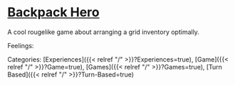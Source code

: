 # [Backpack Hero](https://thejaspel.itch.io/backpack-hero)

A cool rougelike game about arranging a grid inventory optimally.

Feelings:

Categories: [Experiences]({{< relref "/" >}}?Experiences=true),
[Game]({{< relref "/" >}}?Game=true),
[Games]({{< relref "/" >}}?Games=true),
[Turn Based]({{< relref "/" >}}?Turn-Based=true)